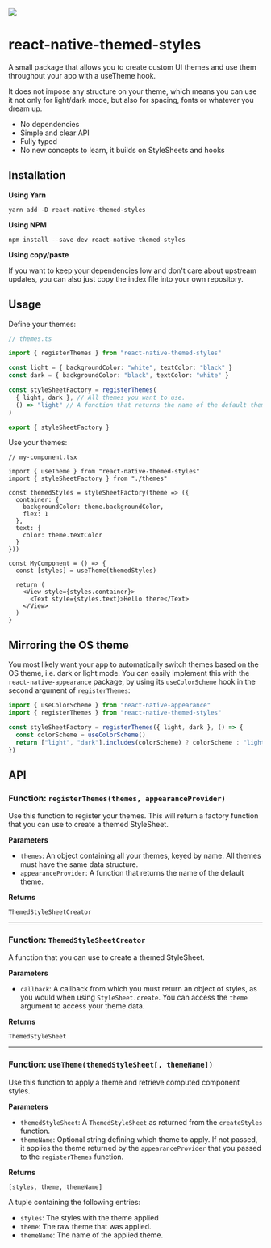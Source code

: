 ![](https://github.com/wvteijlingen/react-native-themed-styles/workflows/Node%20CI/badge.svg)

# react-native-themed-styles

A small package that allows you to create custom UI themes and use them throughout your app with a useTheme hook.

It does not impose any structure on your theme, which means you can use it not only for light/dark mode, but also for spacing, fonts or whatever you dream up.

- No dependencies
- Simple and clear API
- Fully typed
- No new concepts to learn, it builds on StyleSheets and hooks

## Installation

**Using Yarn**

```
yarn add -D react-native-themed-styles
```

**Using NPM**

```
npm install --save-dev react-native-themed-styles
```

**Using copy/paste**

If you want to keep your dependencies low and don't care about upstream updates, you can also just
copy the index file into your own repository.

## Usage

Define your themes:

```ts
// themes.ts

import { registerThemes } from "react-native-themed-styles"

const light = { backgroundColor: "white", textColor: "black" }
const dark = { backgroundColor: "black", textColor: "white" }

const styleSheetFactory = registerThemes(
  { light, dark }, // All themes you want to use.
  () => "light" // A function that returns the name of the default theme.
)

export { styleSheetFactory }
```

Use your themes:

```tsx
// my-component.tsx

import { useTheme } from "react-native-themed-styles"
import { styleSheetFactory } from "./themes"

const themedStyles = styleSheetFactory(theme => ({
  container: {
    backgroundColor: theme.backgroundColor,
    flex: 1
  },
  text: {
    color: theme.textColor
  }
}))

const MyComponent = () => {
  const [styles] = useTheme(themedStyles)

  return (
    <View style={styles.container}>
      <Text style={styles.text}>Hello there</Text>
    </View>
  )
}
```

## Mirroring the OS theme

You most likely want your app to automatically switch themes based on the OS theme, i.e. dark or light mode.
You can easily implement this with the `react-native-appearance` package, by using its `useColorScheme` hook in the second argument of `registerThemes`:

```ts
import { useColorScheme } from "react-native-appearance"
import { registerThemes } from "react-native-themed-styles"

const styleSheetFactory = registerThemes({ light, dark }, () => {
  const colorScheme = useColorScheme()
  return ["light", "dark"].includes(colorScheme) ? colorScheme : "light"
})
```

## API

### Function: `registerThemes(themes, appearanceProvider)`

Use this function to register your themes. This will return a factory function that you can use to create a themed StyleSheet.

**Parameters**

- `themes`: An object containing all your themes, keyed by name. All themes must have the same data structure.
- `appearanceProvider`: A function that returns the name of the default theme.

**Returns**

```
ThemedStyleSheetCreator
```

---

### Function: `ThemedStyleSheetCreator`

A function that you can use to create a themed StyleSheet.

**Parameters**

- `callback`: A callback from which you must return an object of styles, as you would when using `StyleSheet.create`. You can access the `theme`
  argument to access your theme data.

**Returns**

```
ThemedStyleSheet
```

---

### Function: `useTheme(themedStyleSheet[, themeName])`

Use this function to apply a theme and retrieve computed component styles.

**Parameters**

- `themedStyleSheet`: A `ThemedStyleSheet` as returned from the `createStyles` function.
- `themeName`: Optional string defining which theme to apply. If not passed, it applies the theme returned by the `appearanceProvider` that you passed to the `registerThemes` function.

**Returns**

```
[styles, theme, themeName]
```

A tuple containing the following entries:

- `styles`: The styles with the theme applied
- `theme`: The raw theme that was applied.
- `themeName`: The name of the applied theme.
